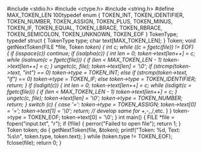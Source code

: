 #include <stdio.h>
#include <ctype.h>
#include <string.h>
#define MAX_TOKEN_LEN 100typedef enum {
 TOKEN_INT, TOKEN_IDENTIFIER, TOKEN_NUMBER, TOKEN_ASSIGN,
 TOKEN_PLUS, TOKEN_MINUS, TOKEN_IF, TOKEN_EQUAL, TOKEN_LBRACE, TOKEN_RBRACE,
 TOKEN_SEMICOLON, TOKEN_UNKNOWN, TOKEN_EOF
} TokenType;
typedef struct {
 TokenType type;
 char text[MAX_TOKEN_LEN];
} Token;
void getNextToken(FILE *file, Token *token) {
 int c;
 while ((c = fgetc(file)) != EOF) {
 if (isspace(c)) continue;
 if (isalpha(c)) {
 int len = 0;
 token->text[len++] = c;
 while (isalnum(c = fgetc(file))) {
 if (len < MAX_TOKEN_LEN - 1) token->text[len++] = c;
 }
 ungetc(c, file);
 token->text[len] = '\0';
 if (strcmp(token->text, "int") == 0) token->type = TOKEN_INT;
 else if (strcmp(token->text, "if") == 0) token->type = TOKEN_IF;
 else token->type = TOKEN_IDENTIFIER;
 return;
 }
 if (isdigit(c)) {
 int len = 0;
 token->text[len++] = c;
 while (isdigit(c = fgetc(file))) {
 if (len < MAX_TOKEN_LEN - 1) token->text[len++] = c;
 }
 ungetc(c, file);
 token->text[len] = '\0';
 token->type = TOKEN_NUMBER;
 return;
 }
 switch (c) {
 case '=': token->type = TOKEN_ASSIGN; token->text[0] = '='; token->text[1] = '\0'; return;
 // develop same for +,-,*,/,etc.
 }
 }
 token->type = TOKEN_EOF;
 token->text[0] = '\0';
}
int main() {
 FILE *file = fopen("input.txt", "r");
 if (!file) {
 perror("Failed to open file");
 return 1;
 }
 Token token;
 do {
 getNextToken(file, &token);
 printf("Token: %d, Text: %s\n", token.type, token.text);
 } while (token.type != TOKEN_EOF);
 fclose(file);
 return 0;
}
